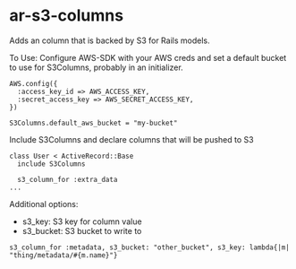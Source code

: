ar-s3-columns
=============

Adds an column that is backed by S3 for Rails models.

To Use:
 Configure AWS-SDK with your AWS creds and set a default bucket to use for S3Columns, probably in an initializer.
```
AWS.config({
  :access_key_id => AWS_ACCESS_KEY,
  :secret_access_key => AWS_SECRET_ACCESS_KEY,
})

S3Columns.default_aws_bucket = "my-bucket"
```


 Include S3Columns and declare columns that will be pushed to S3
```
class User < ActiveRecord::Base
  include S3Columns
  
  s3_column_for :extra_data
...
```

Additional options:
 * s3_key: S3 key for column value
 * s3_bucket: S3 bucket to write to 

```
s3_column_for :metadata, s3_bucket: "other_bucket", s3_key: lambda{|m| "thing/metadata/#{m.name}"}
```
